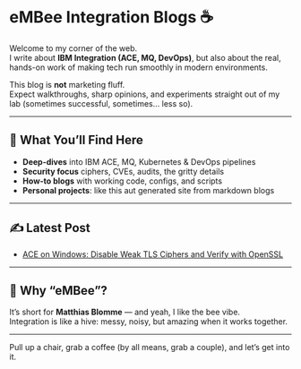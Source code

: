 # eMBee Integration Blogs ☕

Welcome to my corner of the web.  
I write about **IBM Integration (ACE, MQ, DevOps)**, but also about the real, hands-on work of making tech run smoothly 
in modern environments.

This blog is **not** marketing fluff.  
Expect walkthroughs, sharp opinions, and experiments straight out of my lab (sometimes successful, sometimes… less so).

---

## 🚀 What You’ll Find Here

- **Deep-dives** into IBM ACE, MQ, Kubernetes & DevOps pipelines
- **Security focus** ciphers, CVEs, audits, the gritty details
- **How-to blogs** with working code, configs, and scripts
- **Personal projects**: like this aut generated site from markdown blogs

---

## ✍️ Latest Post
<!--LATEST_POST:START-->
- [ACE on Windows:  Disable Weak TLS Ciphers and Verify with OpenSSL](posts/disable-weak-ciphers-ace/ace_disable_weak_ciphers.md)
<!--LATEST_POST:END-->

---

## 👋 Why “eMBee”?

It’s short for **Matthias Blomme** — and yeah, I like the bee vibe.  
Integration is like a hive: messy, noisy, but amazing when it works together.

---

Pull up a chair, grab a coffee (by all means, grab a couple), and let’s get into it.
